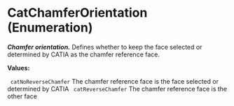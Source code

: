 # CatChamferOrientation (Enumeration)

**_Chamfer orientation._**
Defines whether to keep the face selected or determined by CATIA as the chamfer reference face.

**Values:**

` catNoReverseChamfer`      The chamfer reference face is the face selected or determined by CATIA
` catReverseChamfer`      The chamfer reference face is the other face